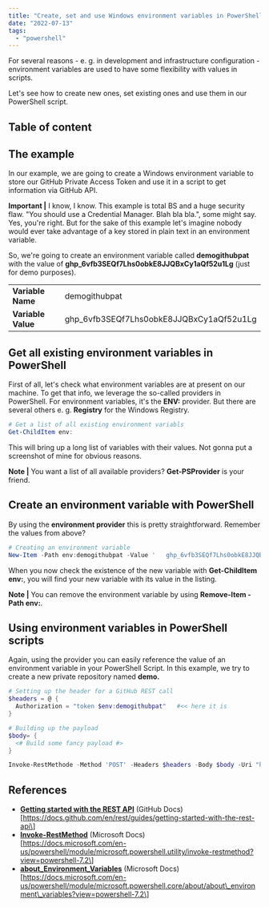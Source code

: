 ```yaml
---
title: "Create, set and use Windows environment variables in PowerShell"
date: "2022-07-13"
tags: 
  - "powershell"
---
```


For several reasons - e. g. in development and infrastructure configuration - environment variables are used to have some flexibility with values in scripts.

Let's see how to create new ones, set existing ones and use them in our PowerShell script.

<!--more-->
## Table of content 


## The example

In our example, we are going to create a Windows environment variable to store our GitHub Private Access Token and use it in a script to get information via GitHub API.

**Important |** I know, I know. This example is total BS and a huge security flaw. "You should use a Credential Manager. Blah bla bla.", some might say.  
Yes, you're right. But for the sake of this example let's imagine nobody would ever take advantage of a key stored in plain text in an environment variable.

So, we're going to create an environment variable called **demogithubpat** with the value of **ghp\_6vfb3SEQf7Lhs0obkE8JJQBxCy1aQf52u1Lg** (just for demo purposes).

<table><tbody><tr><td><strong>Variable Name</strong></td><td>demogithubpat</td></tr><tr><td><strong>Variable Value</strong></td><td>ghp_6vfb3SEQf7Lhs0obkE8JJQBxCy1aQf52u1Lg</td></tr></tbody></table>

## Get all existing environment variables in PowerShell

First of all, let's check what environment variables are at present on our machine. To get that info, we leverage the so-called providers in PowerShell. For environment variables, it's the **ENV:** provider. But there are several others e. g. **Registry** for the Windows Registry.

```powershell
# Get a list of all existing environment variabls
Get-ChildItem env:
```

This will bring up a long list of variables with their values. Not gonna put a screenshot of mine for obvious reasons.

**Note |** You want a list of all available providers? **Get-PSProvider** is your friend.

## Create an environment variable with PowerShell

By using the **environment provider** this is pretty straightforward. Remember the values from above?

```powershell
# Creating an environment variable
New-Item -Path env:demogithubpat -Value '	ghp_6vfb3SEQf7Lhs0obkE8JJQBxCy1aQf52u1Lg'
```

When you now check the existence of the new variable with **Get-ChildItem env:**, you will find your new variable with its value in the listing.

**Note |** You can remove the environment variable by using **Remove-Item -Path env:<name-of-your-variable>**.

## Using environment variables in PowerShell scripts

Again, using the provider you can easily reference the value of an environment variable in your PowerShell Script. In this example, we try to create a new private repository named **demo.**

```powershell
# Setting up the header for a GitHub REST call 
$headers = @ {
  Authorization = "token $env:demogithubpat"   #<< here it is
}

# Building up the payload
$body= {
  <# Build some fancy payload #>
}

Invoke-RestMethode -Method 'POST' -Headers $headers -Body $body -Uri "https://risky.but.awesome.github.com/api.call" 
```

## References

- **[Getting started with the REST API](https://docs.github.com/en/rest/guides/getting-started-with-the-rest-api)** (GitHub Docs)  
    \[https://docs.github.com/en/rest/guides/getting-started-with-the-rest-api\]
- **[Invoke-RestMethod](https://docs.microsoft.com/en-us/powershell/module/microsoft.powershell.utility/invoke-restmethod?view=powershell-7.2)** (Microsoft Docs)  
    \[https://docs.microsoft.com/en-us/powershell/module/microsoft.powershell.utility/invoke-restmethod?view=powershell-7.2\]
- **[about\_Environment\_Variables](https://docs.microsoft.com/en-us/powershell/module/microsoft.powershell.core/about/about_environment_variables?view=powershell-7.2)** (Microsoft Docs)  
    \[https://docs.microsoft.com/en-us/powershell/module/microsoft.powershell.core/about/about\_environment\_variables?view=powershell-7.2\]
